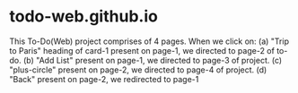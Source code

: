 # todo-web.github.io
This To-Do(Web) project comprises of 4 pages.
When we click on:
(a) "Trip to Paris" heading of card-1 present on page-1, we directed to page-2 of to-do.
(b) "Add List" present on page-1, we directed to page-3 of project.
(c) "plus-circle" present on page-2, we directed to page-4 of project.
(d) "Back" present on page-2, we redirected to page-1
